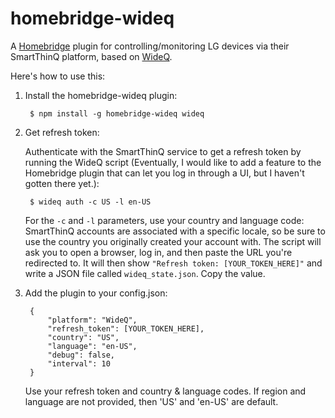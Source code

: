 # homebridge-wideq
A [Homebridge][] plugin for controlling/monitoring LG devices via their SmartThinQ platform, based on [WideQ][].

[homebridge]: https://github.com/nfarina/homebridge
[wideq]: https://github.com/NorDroN/wideq-js

Here's how to use this:

1. Install the homebridge-wideq plugin:

        $ npm install -g homebridge-wideq wideq

2. Get refresh token:

   Authenticate with the SmartThinQ service to get a refresh token by running the WideQ script (Eventually, I would like to add a feature to the Homebridge plugin that can let you log in through a UI, but I haven't gotten there yet.):

        $ wideq auth -c US -l en-US

   For the `-c` and `-l` parameters, use your country and language code: SmartThinQ accounts are associated with a specific locale, so be sure to use the country you originally created your account with.
   The script will ask you to open a browser, log in, and then paste the URL you're redirected to. It will then show `"Refresh token: [YOUR_TOKEN_HERE]"` and write a JSON file called `wideq_state.json`. Copy the value.

3. Add the plugin to your config.json:

        {
            "platform": "WideQ",
            "refresh_token": [YOUR_TOKEN_HERE],
            "country": "US",
            "language": "en-US",
            "debug": false,
            "interval": 10
        }

   Use your refresh token and country & language codes. If region and language are not provided, then 'US' and 'en-US' are default.
